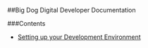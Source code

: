 ##Big Dog Digital Developer Documentation

###Contents

- [Setting up your Development Environment](/setup.md)